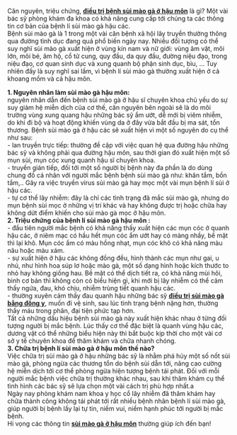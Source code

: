 <p>Căn nguyên, triệu chứng, <a href="http://tribenhdongy.com/sui-mao-ga-o-hau-mon/"><strong>điều trị bệnh sùi mào gà ở hậu môn</strong></a>&nbsp;là gì? Một vài bác sỹ phòng khám đa khoa có khả năng cung cấp tới chúng ta các thông tin cơ bản của bệnh lí sùi mào gà hậu các.<br />
Bệnh sùi mào gà là 1 trong một vài căn bệnh xã hội lây truyền thường thông qua đường tình dục đang quá phổ biến ngày nay. Nhiều đối tượng có thể suy nghĩ sùi mào gà xuất hiện ở vùng kín nam và nữ giới: vùng âm vật, môi lớn, môi bé, âm hộ, cổ tử cung, quy đầu, da quy đầu, đường niệu đạo, trong niệu đạo, cơ quan sinh dục và xung quanh bộ phận sinh dục, bìu, ... Tuy nhiên đấy là suy nghĩ sai lầm, vì bệnh lí sùi mào gà thường xuất hiện ở cả khoang mồm và cả hậu môn.</p>

<p><strong>1. Nguyên nhân làm sùi mào gà hậu môn:</strong><br />
nguyên nhân dẫn đến bệnh sùi mào gà ở hậu sĩ chuyên khoa chủ yếu do sự suy giảm hệ miễn dịch của cơ thế, căn nguyên bên ngoài sẽ là do môi trường vùng xung quang hậu những bác sỹ ẩm ướt, dễ mới bị viêm nhiễm, do khi đi bộ và hoạt động khiến vùng da ở đây vừa bắt đầu bị ma sát, tổn thương. Bệnh sùi mào gà ở hậu các sẽ xuất hiện vì một số nguyên do cụ thể như sau:<br />
- lan truyền trực tiếp: thường đề cập với việc quan hệ qua đường hậu những bác sỹ và không phải qua đường hậu môn, sau thời gian đó xuất hiện một số mụn sùi, mụn cóc xung quanh hậu sĩ chuyên khoa.<br />
- truyền gián tiếp, đối tới một số người bị bệnh này đa phần là do dùng chung đồ cá nhân với người mắc bệnh bệnh sùi mào gà như: khăn tắm, bồn tắm,.. Gây ra việc truyền virus sùi mào gà hay mọc một vài mụn bệnh lí sùi ở hậu các.<br />
- tự cơ thể lây nhiễm: đây là chỉ các tình trạng đã mắc sùi mào gà, nhưng do mụn bệnh sùi mọc ở những vị trí khác và hay không được trị hoặc chữa hay không dứt điểm khiến cho sùi mào gà mọc ở hậu môn.<br />
<strong>2. Triệu chứng của bệnh lí sùi mào gà hậu môn :</strong><br />
- đầu tiên người mắc bệnh có khả năng thấy xuất hiện các mụn cóc ở quanh hậu các, ở niêm mạc có hầu hết mụn cóc ẩm ướt hay có màng nhầy, bề mặt thì lại khô. Mụn cóc ẩm có màu hồng nhạt, mụn cóc khô có khả năng màu nâu hoặc màu xám.<br />
- sự xuất hiện ở hậu các không đồng đều, hình thành các mụn như gai, u nhú, như hình hoa súp lơ hoặc mào gà, một số dạng hình hoặc kích thước to nhỏ hay không giống hau. Bề mặt có thể dịch tiết ra, có khả năng mùi hôi, bình cơ bản thì không còn có biểu hiện gì, khi mới bị lây nhiễm có thể cảm thấy ngứa, đau, khó chịu, nhiễm trùng tiết quanh hậu các.<br />
- thường xuyên cảm thấy đau quanh hậu những bác sỹ <a href="http://tribenhdongy.com/dieu-tri-va-chua-sui-mao-ga-bang-dong-y-o-dau-tot-tphcm/"><strong>điều trị sùi mào gà bằng đông y</strong></a>, muốn đi vệ sinh, sau lúc tình trạng bệnh nặng hơn, thường thấy máu trong phân, đại tiện phức tạp hơn.<br />
Tất cả những dấu hiệu bệnh sùi mào gà này xuất hiện khác nhau ở từng đối tượng người bị mắc bệnh. Lúc thấy cơ thể đặc biệt là quanh vùng hậu các, dương vật có thể những biểu hiện này thì bắt buộc kịp thời cho một vài cơ sở y tế chuyên khoa để thăm khám và chữa nhanh chóng.<br />
<strong>3. Chữa trị bệnh lí sùi mào gà ở hậu môn thế nào?</strong><br />
Việc chữa trị sùi mào gà ở hậu những bác sỹ là nhằm phá hủy một số nốt sùi mào gà, phòng ngừa các thương tổn do bệnh sùi dẫn tới, nâng cao cường hệ miễn dịch tới cơ thể phòng ngừa hiện tượng bệnh tái phát. Đối với mỗi người mắc bệnh việc chữa trị thường khác nhau, sau khi thăm khám cụ thể tình hình các bác sỹ sẽ lựa chọn một vài cách trị phù hợp nhất.a<br />
Ngày nay phòng khám nam khoa y học cổ lây nhiễm đã thăm khám hay chữa thành công không tái phát tới rất nhiều bệnh nhân bệnh lí sùi mào gà, giúp người bị bệnh lấy lại tự tin, niềm vui, niềm hạnh phúc tới người bị mắc bệnh.<br />
Hi vọng các thông tin <a href="http://tribenhdongy.com/sui-mao-ga-o-hau-mon/"><strong>sùi mào gà ở hậu môn</strong></a>&nbsp;thường giúp ích đến bạn!</p>
